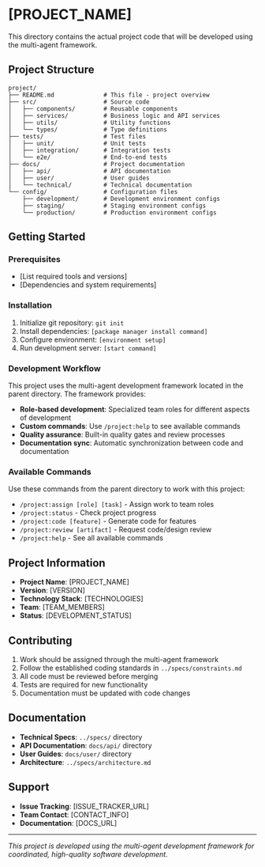 # [PROJECT_NAME]

This directory contains the actual project code that will be developed using the multi-agent framework.

## Project Structure

```
project/
├── README.md              # This file - project overview
├── src/                   # Source code
│   ├── components/        # Reusable components
│   ├── services/          # Business logic and API services
│   ├── utils/             # Utility functions
│   └── types/             # Type definitions
├── tests/                 # Test files
│   ├── unit/              # Unit tests
│   ├── integration/       # Integration tests
│   └── e2e/               # End-to-end tests
├── docs/                  # Project documentation
│   ├── api/               # API documentation
│   ├── user/              # User guides
│   └── technical/         # Technical documentation
└── config/                # Configuration files
    ├── development/       # Development environment configs
    ├── staging/           # Staging environment configs
    └── production/        # Production environment configs
```

## Getting Started

### Prerequisites
- [List required tools and versions]
- [Dependencies and system requirements]

### Installation
1. Initialize git repository: `git init`
2. Install dependencies: `[package manager install command]`
3. Configure environment: `[environment setup]`
4. Run development server: `[start command]`

### Development Workflow

This project uses the multi-agent development framework located in the parent directory. The framework provides:

- **Role-based development**: Specialized team roles for different aspects of development
- **Custom commands**: Use `/project:help` to see available commands
- **Quality assurance**: Built-in quality gates and review processes
- **Documentation sync**: Automatic synchronization between code and documentation

### Available Commands

Use these commands from the parent directory to work with this project:

- `/project:assign [role] [task]` - Assign work to team roles
- `/project:status` - Check project progress
- `/project:code [feature]` - Generate code for features
- `/project:review [artifact]` - Request code/design review
- `/project:help` - See all available commands

## Project Information

- **Project Name**: [PROJECT_NAME]
- **Version**: [VERSION]
- **Technology Stack**: [TECHNOLOGIES]
- **Team**: [TEAM_MEMBERS]
- **Status**: [DEVELOPMENT_STATUS]

## Contributing

1. Work should be assigned through the multi-agent framework
2. Follow the established coding standards in `../specs/constraints.md`
3. All code must be reviewed before merging
4. Tests are required for new functionality
5. Documentation must be updated with code changes

## Documentation

- **Technical Specs**: `../specs/` directory
- **API Documentation**: `docs/api/` directory
- **User Guides**: `docs/user/` directory
- **Architecture**: `../specs/architecture.md`

## Support

- **Issue Tracking**: [ISSUE_TRACKER_URL]
- **Team Contact**: [CONTACT_INFO]
- **Documentation**: [DOCS_URL]

---

*This project is developed using the multi-agent development framework for coordinated, high-quality software development.*